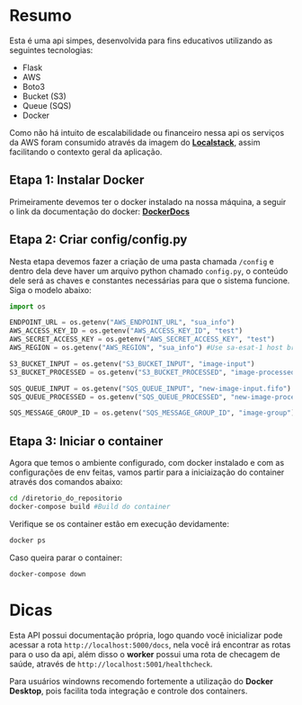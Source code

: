 # Resumo

Esta é uma api simpes, desenvolvida para fins educativos utilizando as seguintes tecnologias:
  * Flask
  * AWS
  * Boto3
  * Bucket (S3)
  * Queue (SQS)
  * Docker

Como não há intuito de escalabilidade ou financeiro nessa api os serviços da AWS foram consumido através da imagem do **[Localstack](https://www.localstack.cloud/)**, assim facilitando o contexto geral da aplicação.


## Etapa 1: Instalar Docker
Primeiramente devemos ter o docker instalado na nossa máquina, a seguir o link da documentação do docker: **[DockerDocs](https://docs.docker.com/)**

## Etapa 2: Criar config/config.py
Nesta etapa devemos fazer a criação de uma pasta chamada ```/config``` e dentro dela deve haver um arquivo python chamado ```config.py```, o conteúdo dele será as chaves e constantes necessárias para que o sistema funcione. Siga o modelo abaixo:

```python
import os

ENDPOINT_URL = os.getenv("AWS_ENDPOINT_URL", "sua_info")
AWS_ACCESS_KEY_ID = os.getenv("AWS_ACCESS_KEY_ID", "test")
AWS_SECRET_ACCESS_KEY = os.getenv("AWS_SECRET_ACCESS_KEY", "test")
AWS_REGION = os.getenv("AWS_REGION", "sua_info") #Use sa-esat-1 host br

S3_BUCKET_INPUT = os.getenv("S3_BUCKET_INPUT", "image-input") 
S3_BUCKET_PROCESSED = os.getenv("S3_BUCKET_PROCESSED", "image-processed") 

SQS_QUEUE_INPUT = os.getenv("SQS_QUEUE_INPUT", "new-image-input.fifo") #Fila do tipo fifo
SQS_QUEUE_PROCESSED = os.getenv("SQS_QUEUE_PROCESSED", "new-image-processed.fifo") #Fila do tipo fifo

SQS_MESSAGE_GROUP_ID = os.getenv("SQS_MESSAGE_GROUP_ID", "image-group") 
```

## Etapa 3: Iniciar o container
Agora que temos o ambiente configurado, com docker instalado e com as configurações de env feitas, vamos partir para a iniciaização do container através dos comandos abaixo:

```bash
cd /diretorio_do_repositorio
docker-compose build #Build do container
```
Verifique se os container estão em execução devidamente:
```bash
docker ps
```

Caso queira parar o container:
```bash
docker-compose down
```

# Dicas

Esta API possui documentação própria, logo quando você inicializar pode acessar a rota ```http://localhost:5000/docs```, nela você irá encontrar as rotas para o uso da api, além disso o **worker** possui uma rota de checagem de saúde, através de ```http://localhost:5001/healthcheck```.

Para usuários windowns recomendo fortemente a utilização do **Docker Desktop**, pois facilita toda integração e controle dos containers.




